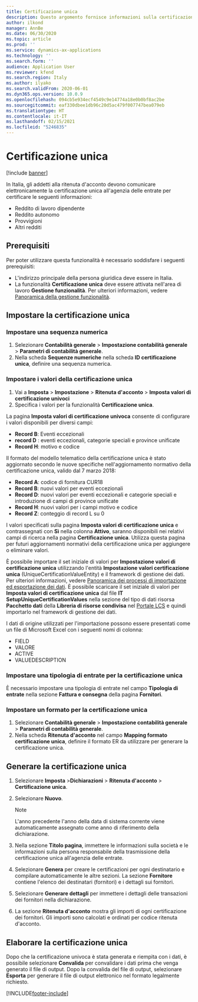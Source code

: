 ```yaml
---
title: Certificazione unica
description: Questo argomento fornisce informazioni sulla certificazione unica per le società in Italia.
author: ilkond
manager: AnnBe
ms.date: 06/30/2020
ms.topic: article
ms.prod: ''
ms.service: dynamics-ax-applications
ms.technology: ''
ms.search.form: ''
audience: Application User
ms.reviewer: kfend
ms.search.region: Italy
ms.author: ilyako
ms.search.validFrom: 2020-06-01
ms.dyn365.ops.version: 10.0.9
ms.openlocfilehash: 094cb5e934ecf4549c9e14774a18e0b0bf8ac2be
ms.sourcegitcommit: eaf330dbee1db96c20d5ac479f007747bea079eb
ms.translationtype: HT
ms.contentlocale: it-IT
ms.lasthandoff: 02/15/2021
ms.locfileid: "5246835"
---
```

# <a name="unique-certification"></a>Certificazione unica

[!include [banner](../includes/banner.md)]

In Italia, gli addetti alla ritenuta d'acconto devono comunicare elettronicamente la certificazione unica all'agenzia delle entrate per certificare le seguenti informazioni:

- Reddito di lavoro dipendente
- Reddito autonomo
- Provvigioni
- Altri redditi

## <a name="prerequisites"></a>Prerequisiti

Per poter utilizzare questa funzionalità è necessario soddisfare i seguenti prerequisiti:

- L'indirizzo principale della persona giuridica deve essere in Italia.
- La funzionalità **Certificazione unica** deve essere attivata nell'area di lavoro **Gestione funzionalità**. Per ulteriori informazioni, vedere [Panoramica della gestione funzionalità](../../fin-and-ops/get-started/feature-management/feature-management-overview.md).

## <a name="set-up-the-unique-certification"></a>Impostare la certificazione unica

### <a name="set-up-a-number-sequence"></a>Impostare una sequenza numerica

1. Selezionare **Contabilità generale** \> **Impostazione contabilità generale** \> **Parametri di contabilità generale**.
2. Nella scheda **Sequenze numeriche** nella scheda **ID certificazione unica**, definire una sequenza numerica.

### <a name="set-up-the-unique-certification-values"></a>Impostare i valori della certificazione unica

1. Vai a **Imposta** \> **Impostazione** \> **Ritenuta d'acconto** \> **Imposta valori di certificazione univoci**
2. Specifica i valori per la funzionalità **Certificazione unica**.

La pagina **Imposta valori di certificazione univoca** consente di configurare i valori disponibili per diversi campi:

- **Record B**: Eventi eccezionali
- **record D** : eventi eccezionali, categorie speciali e province unificate
- **Record H**: motivo e codice

Il formato del modello telematico della certificazione unica è stato aggiornato secondo le nuove specifiche nell'aggiornamento normativo della certificazione unica, valido dal 7 marzo 2018:

- **Record A**: codice di fornitura CUR18
- **Record B**: nuovi valori per eventi eccezionali
- **Record D**: nuovi valori per eventi eccezionali e categorie speciali e introduzione di campi di province unificate
- **Record H**: nuovi valori per i campi motivo e codice
- **Record Z**: conteggio di record L su 0

I valori specificati sulla pagina **Imposta valori di certificazione unica** e contrassegnati con **Sì** nella colonna **Attivo**, saranno disponibili nei relativi campi di ricerca nella pagina **Certificazione unica**. Utilizza questa pagina per futuri aggiornamenti normativi della certificazione unica per aggiungere o eliminare valori.

È possibile importare il set iniziale di valori per **Impostazione valori di certificazione unica** utilizzando l'entità **Impostazione valori certificazione unica** (UniqueCertificationValueEntity) e il framework di gestione dei dati. Per ulteriori informazioni, vedere [Panoramica dei processi di importazione ed esportazione dei dati](../../dev-itpro/data-entities/data-import-export-job.md). È possibile scaricare il set iniziale di valori per **Imposta valori di certificazione unica** dal file **IT SetupUniqueCertificationValues** nella sezione del tipo di dati risorsa **Pacchetto dati** della **Libreria di risorse condivisa** nel [Portale LCS](https://lcs.dynamics.com/v2) e quindi importarlo nel framework di gestione dei dati.

I dati di origine utilizzati per l'importazione possono essere presentati come un file di Microsoft Excel con i seguenti nomi di colonna:

- FIELD
- VALORE
- ACTIVE
- VALUEDESCRIPTION

### <a name="set-up-a-revenue-typology-for-the-unique-certification"></a>Impostare una tipologia di entrate per la certificazione unica

È necessario impostare una tipologia di entrate nel campo **Tipologia di entrate** nella sezione **Fattura e consegna** della pagina **Fornitori**.

### <a name="set-up-a-format-for-the-unique-certification"></a>Impostare un formato per la certificazione unica

1. Selezionare **Contabilità generale** \> **Impostazione contabilità generale** \> **Parametri di contabilità generale**.
2. Nella scheda **Ritenuta d'acconto** nel campo **Mapping formato certificazione unica**, definire il formato ER da utilizzare per generare la certificazione unica.

## <a name="generate-the-unique-certification"></a>Generare la certificazione unica

1. Selezionare **Imposta** \>**Dichiarazioni** \> **Ritenuta d'acconto** \> **Certificazione unica**.
2. Selezionare **Nuovo**.

    > [!NOTE]
    > L'anno precedente l'anno della data di sistema corrente viene automaticamente assegnato come anno di riferimento della dichiarazione.

3. Nella sezione **Titolo pagina**, immettere le informazioni sulla società e le informazioni sulla persona responsabile della trasmissione della certificazione unica all'agenzia delle entrate.
4. Selezionare **Genera** per creare le certificazioni per ogni destinatario e compilare automaticamente le altre sezioni. La sezione **Fornitore** contiene l'elenco dei destinatari (fornitori) e i dettagli sui fornitori.
5. Selezionare **Generare dettagli** per immettere i dettagli delle transazioni dei fornitori nella dichiarazione.
6. La sezione **Ritenuta d'acconto** mostra gli importi di ogni certificazione dei fornitori. Gli importi sono calcolati e ordinati per codice ritenuta d'acconto.

## <a name="process-the-unique-certification"></a>Elaborare la certificazione unica

Dopo che la certificazione univoca è stata generata e riempita con i dati, è possibile selezionare **Convalida** per convalidare i dati prima che venga generato il file di output. Dopo la convalida del file di output, selezionare **Esporta** per generare il file di output elettronico nel formato legalmente richiesto.


[!INCLUDE[footer-include](../../includes/footer-banner.md)]